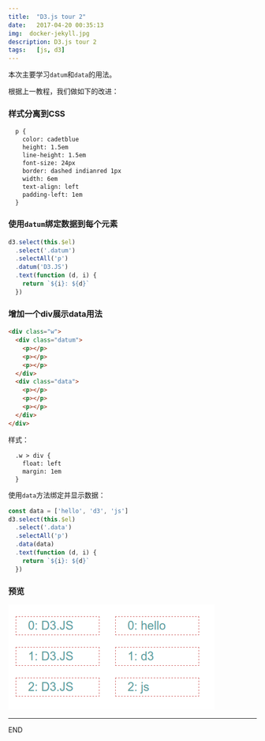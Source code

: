 ```yaml
---
title:  "D3.js tour 2"
date:   2017-04-20 00:35:13
img:  docker-jekyll.jpg
description: D3.js tour 2
tags:   [js, d3]
---
```

本次主要学习`datum`和`data`的用法。

根据上一教程，我们做如下的改进：

### 样式分离到CSS
```stylus
  p {
    color: cadetblue
    height: 1.5em
    line-height: 1.5em
    font-size: 24px
    border: dashed indianred 1px
    width: 6em
    text-align: left
    padding-left: 1em
  }
```

### 使用`datum`绑定数据到每个元素
```js
d3.select(this.$el)
  .select('.datum')
  .selectAll('p')
  .datum('D3.JS')
  .text(function (d, i) {
    return `${i}: ${d}`
  })
```

### 增加一个div展示data用法
```html
<div class="w">
  <div class="datum">
    <p></p>
    <p></p>
    <p></p>
  </div>
  <div class="data">
    <p></p>
    <p></p>
    <p></p>
  </div>
</div>
```

样式：
```stylus
  .w > div {
    float: left
    margin: 1em
  }
```

使用`data`方法绑定并显示数据：
```js
const data = ['hello', 'd3', 'js']
d3.select(this.$el)
  .select('.data')
  .selectAll('p')
  .data(data)
  .text(function (d, i) {
    return `${i}: ${d}`
  })
```

### 预览

![](./resources/demos/d3tour/tour02.png)


---
END